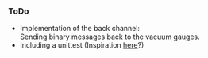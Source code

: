 ### ToDo

* Implementation of the back channel:  
  Sending binary messages back to the vacuum gauges.
* Including a unittest
  (Inspiration [here][1]?)

[1]: https://github.com/pklaus/netio230a/blob/master/test_netio230a.py
